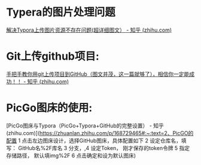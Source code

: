 # Typera的图片处理问题

[解决Typora上传图片资源不存在问题(超详细图文） - 知乎 (zhihu.com)](https://zhuanlan.zhihu.com/p/409349856)

# Git上传github项目:

[手把手教你用git上传项目到GitHub（图文并茂，这一篇就够了），相信你一定能成功！！ - 知乎 (zhihu.com)](https://zhuanlan.zhihu.com/p/193140870)

# PicGo图床的使用:

[PicGo图床与Typora（PicGo+Typora+GitHub的完整设置） - 知乎 (zhihu.com)](https://zhuanlan.zhihu.com/p/168729465#:~:text=2、PicGO的配置 1 点击左边图床设计，选择GitHub图床，具体配置如下 2 设定仓库名，填写： GitHub名%2F库名 3 分支，,4 设定Token， 刚才保存的token令牌 5 指定存储路径， 默认填img%2F 6 点击确定和设为默认图床)